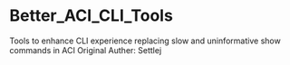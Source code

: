 # Better_ACI_CLI_Tools
Tools to enhance CLI experience replacing slow and uninformative show commands in ACI
Original Auther: Settlej
